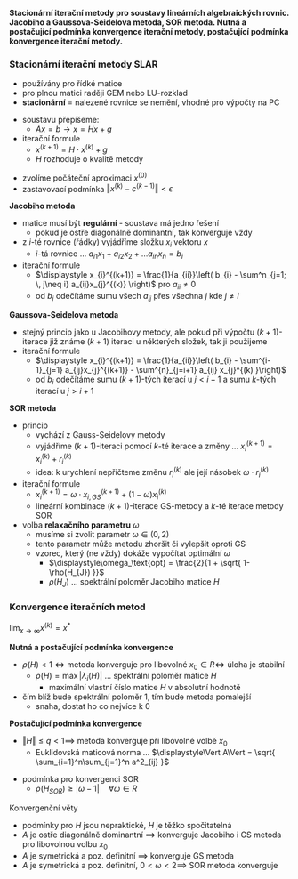**Stacionární iterační metody pro soustavy lineárních algebraických rovnic. Jacobiho a Gaussova-Seidelova metoda, SOR metoda. Nutná a postačující podmínka konvergence iterační metody, postačující podmínka konvergence iterační metody.**

### Stacionární iterační metody SLAR

+ používány pro řídké matice
+ pro plnou matici raději GEM nebo LU-rozklad
+ **stacionární** = nalezené rovnice se nemění, vhodné pro výpočty na PC

- soustavu přepíšeme:
	- $Ax = b \to x = Hx+g$
- iterační formule
	- $x^{(k+1)} = H \cdot x^{(k)} + g$
	- $H$ rozhoduje o kvalitě metody
+ zvolíme počáteční aproximaci $x^{(0)}$
+ zastavovací podmínka $\Vert x^{(k)}-c^{(k-1)}\Vert < \epsilon$

**Jacobiho metoda**
- matice musí být **regulární** - soustava má jedno řešení
	- pokud je ostře diagonálně dominantní, tak konverguje vždy
- z $i$-té rovnice (řádky) vyjádříme složku $x_{i}$ vektoru $x$
	- $i$-tá rovnice ... $a_{i1}x_{1} + a_{i2}x_{2} + \dots a_{in}x_{n} = b_{i}$
- iterační formule
	- $\displaystyle x_{i}^{(k+1)} = \frac{1}{a_{ii}}\left( b_{i} - \sum^n_{j=1; \, j\neq i} a_{ij}x_{j}^{(k)} \right)$ pro $a_{ii} \neq 0$
	- od $b_{i}$ odečítáme sumu všech $a_{ij}$ přes všechna $j$ kde $j\neq i$

**Gaussova-Seidelova metoda**
- stejný princip jako u Jacobihovy metody, ale pokud při výpočtu $(k+1)$-iterace již známe $(k+1)$ iteraci u některých složek, tak ji použijeme
- iterační formule
	- $\displaystyle x_{i}^{(k+1)} = \frac{1}{a_{ii}}\left( b_{i} - \sum^{i-1}_{j=1} a_{ij}x_{j}^{(k+1)} - \sum^{n}_{j=i+1} a_{ij} x_{j}^{(k) }\right)$
	- od $b_{i}$ odečítáme sumu $(k+1)$-tých iterací u $j < i-1$ a sumu $k$-tých iterací u $j > i+1$

**SOR metoda**
- princip
	- vychází z Gauss-Seidelovy metody
	- vyjádříme $(k+1)$-iteraci pomocí $k$-té iterace a změny ... $x_{i}^{(k+1)} = x_{i}^{(k)} + r_{i}^{(k)}$
	- idea: k urychlení nepřičteme změnu $r_{i}^{(k)}$ ale její násobek $\omega\cdot r_{i}^{(k)}$
- iterační formule
	- $\displaystyle x_{i}^{(k+1)} = \omega\cdot x_{i,GS}^{(k+1)} + (1-\omega)x_{i}^{(k)}$
	- lineární kombinace $(k+1)$-iterace GS-metody a $k$-té iterace metody SOR
- volba **relaxačního parametru** $\omega$
	- musíme si zvolit parametr $\omega \in (0,2)$
	- tento parametr může metodu zhoršit či vylepšit oproti GS
	- vzorec, který (ne vždy) dokáže vypočítat optimální $\omega$
		- $\displaystyle\omega_\text{opt} = \frac{2}{1 + \sqrt{ 1- \rho(H_{J}) }}$
		- $\rho(H_{J})$ ... spektrální poloměr Jacobiho matice $H$

### Konvergence iteračních metod

$\displaystyle\lim_{ x \to \infty } x^{(k)} = x^*$

**Nutná a postačující podmínka konvergence**
- $\rho(H) < 1$ $\Longleftrightarrow$ metoda konverguje pro libovolné $x_{0} \in R \Longleftrightarrow$ úloha je stabilní
	- $\rho(H) = \max|\lambda_{i}(H)|$ ... spektrální poloměr matice $H$
		- maximální vlastní číslo matice $H$ v absolutní hodnotě
- čím blíž bude spektrální poloměr 1, tím bude metoda pomalejší
	- snaha, dostat ho co nejvíce k 0

**Postačující podmínka konvergence**
- $\Vert H\Vert \leq q < 1 \implies$ metoda konverguje při libovolné volbě $x_{0}$
	- Euklidovská maticová norma ... $\displaystyle\Vert A\Vert = \sqrt{ \sum_{i=1}^n\sum_{j=1}^n a^2_{ij} }$
+ podmínka pro konvergenci SOR
	- $\rho(H_{SOR}) \geq |\omega-1| \quad \forall \omega \in R$

Konvergenční věty
- podmínky pro $H$ jsou nepraktické, $H$ je těžko spočitatelná
- $A$ je ostře diagonálně dominantní $\implies$ konverguje Jacobiho i GS metoda pro libovolnou volbu $x_{0}$
- $A$ je symetrická a poz. definitní $\implies$ konverguje GS metoda
- $A$ je symetrická a poz. definitní, $0 < \omega < 2 \implies$ SOR metoda konverguje
